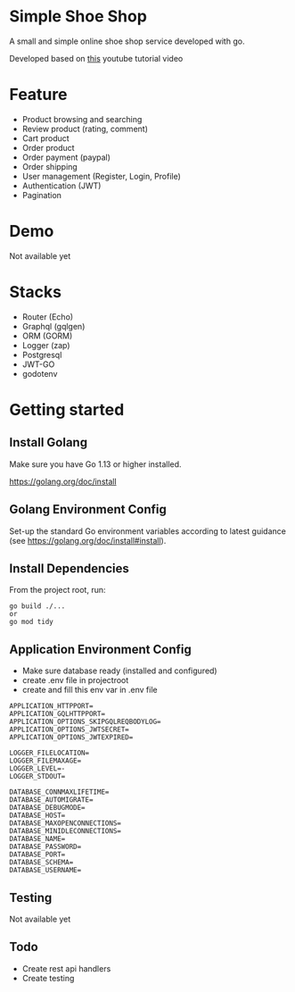 # Simple Shoe Shop

A small and simple online shoe shop service developed with go.

Developed based on [this](https://www.youtube.com/watch?v=1NWBO8L81J8&list=PLE_Uj9ql8q9_MVzY0bMQPERz4Yulo3We4&index=1) youtube tutorial video

# Feature

- Product browsing and searching
- Review product (rating, comment)
- Cart product
- Order product
- Order payment (paypal)
- Order shipping
- User management (Register, Login, Profile)
- Authentication (JWT)
- Pagination

# Demo

Not available yet

# Stacks

- Router (Echo)
- Graphql (gqlgen)
- ORM (GORM)
- Logger (zap)
- Postgresql
- JWT-GO
- godotenv

# Getting started

## Install Golang

Make sure you have Go 1.13 or higher installed.

https://golang.org/doc/install

## Golang Environment Config

Set-up the standard Go environment variables according to latest guidance (see https://golang.org/doc/install#install).

## Install Dependencies

From the project root, run:

```
go build ./...
or
go mod tidy
```

## Application Environment Config

- Make sure database ready (installed and configured)
- create .env file in projectroot
- create and fill this env var in .env file

```
APPLICATION_HTTPPORT=
APPLICATION_GQLHTTPPORT=
APPLICATION_OPTIONS_SKIPGQLREQBODYLOG=
APPLICATION_OPTIONS_JWTSECRET=
APPLICATION_OPTIONS_JWTEXPIRED=

LOGGER_FILELOCATION=
LOGGER_FILEMAXAGE=
LOGGER_LEVEL=-
LOGGER_STDOUT=

DATABASE_CONNMAXLIFETIME=
DATABASE_AUTOMIGRATE=
DATABASE_DEBUGMODE=
DATABASE_HOST=
DATABASE_MAXOPENCONNECTIONS=
DATABASE_MINIDLECONNECTIONS=
DATABASE_NAME=
DATABASE_PASSWORD=
DATABASE_PORT=
DATABASE_SCHEMA=
DATABASE_USERNAME=
```

## Testing

Not available yet

## Todo

- Create rest api handlers
- Create testing
